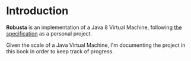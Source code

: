 # Introduction

**Robusta** is an implementation of a Java 8 Virtual Machine, following
[the specification](https://docs.oracle.com/javase/specs/jvms/se8/html/index.html)
as a personal project.

Given the scale of a Java Virtual Machine, I'm documenting the project in this 
book in order to keep track of progress.